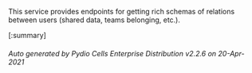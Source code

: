 






This service provides endpoints for getting rich schemas of relations between users (shared data, teams belonging, etc.).

[:summary]

###### Auto generated by Pydio Cells Enterprise Distribution v2.2.6 on 20-Apr-2021
